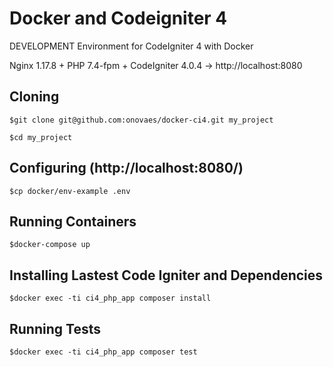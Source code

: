 # Docker and Codeigniter 4 

DEVELOPMENT Environment for CodeIgniter 4 with Docker

Nginx 1.17.8 + PHP 7.4-fpm + CodeIgniter 4.0.4 -> http://localhost:8080


## Cloning

    $git clone git@github.com:onovaes/docker-ci4.git my_project

    $cd my_project 


## Configuring (http://localhost:8080/)

    $cp docker/env-example .env


## Running Containers

    $docker-compose up 


## Installing Lastest Code Igniter and Dependencies

    $docker exec -ti ci4_php_app composer install


## Running Tests

    $docker exec -ti ci4_php_app composer test
